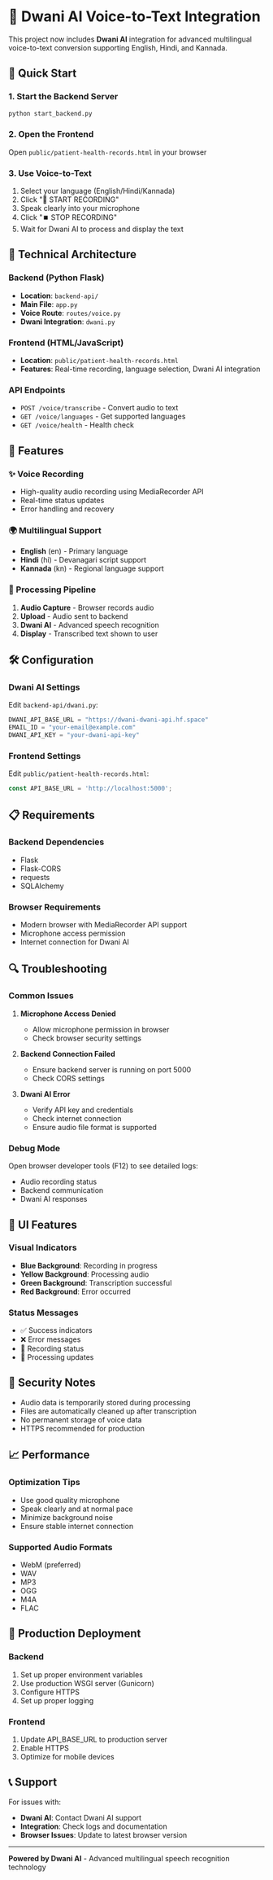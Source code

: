 # 🎤 Dwani AI Voice-to-Text Integration

This project now includes **Dwani AI** integration for advanced multilingual voice-to-text conversion supporting English, Hindi, and Kannada.

## 🚀 Quick Start

### 1. Start the Backend Server
```bash
python start_backend.py
```

### 2. Open the Frontend
Open `public/patient-health-records.html` in your browser

### 3. Use Voice-to-Text
1. Select your language (English/Hindi/Kannada)
2. Click "🎤 START RECORDING"
3. Speak clearly into your microphone
4. Click "⏹️ STOP RECORDING"
5. Wait for Dwani AI to process and display the text

## 🔧 Technical Architecture

### Backend (Python Flask)
- **Location**: `backend-api/`
- **Main File**: `app.py`
- **Voice Route**: `routes/voice.py`
- **Dwani Integration**: `dwani.py`

### Frontend (HTML/JavaScript)
- **Location**: `public/patient-health-records.html`
- **Features**: Real-time recording, language selection, Dwani AI integration

### API Endpoints
- `POST /voice/transcribe` - Convert audio to text
- `GET /voice/languages` - Get supported languages
- `GET /voice/health` - Health check

## 🎯 Features

### ✨ Voice Recording
- High-quality audio recording using MediaRecorder API
- Real-time status updates
- Error handling and recovery

### 🌍 Multilingual Support
- **English** (en) - Primary language
- **Hindi** (hi) - Devanagari script support
- **Kannada** (kn) - Regional language support

### 🔄 Processing Pipeline
1. **Audio Capture** - Browser records audio
2. **Upload** - Audio sent to backend
3. **Dwani AI** - Advanced speech recognition
4. **Display** - Transcribed text shown to user

## 🛠️ Configuration

### Dwani AI Settings
Edit `backend-api/dwani.py`:
```python
DWANI_API_BASE_URL = "https://dwani-dwani-api.hf.space"
EMAIL_ID = "your-email@example.com"
DWANI_API_KEY = "your-dwani-api-key"
```

### Frontend Settings
Edit `public/patient-health-records.html`:
```javascript
const API_BASE_URL = 'http://localhost:5000';
```

## 📋 Requirements

### Backend Dependencies
- Flask
- Flask-CORS
- requests
- SQLAlchemy

### Browser Requirements
- Modern browser with MediaRecorder API support
- Microphone access permission
- Internet connection for Dwani AI

## 🔍 Troubleshooting

### Common Issues

1. **Microphone Access Denied**
   - Allow microphone permission in browser
   - Check browser security settings

2. **Backend Connection Failed**
   - Ensure backend server is running on port 5000
   - Check CORS settings

3. **Dwani AI Error**
   - Verify API key and credentials
   - Check internet connection
   - Ensure audio file format is supported

### Debug Mode
Open browser developer tools (F12) to see detailed logs:
- Audio recording status
- Backend communication
- Dwani AI responses

## 🎨 UI Features

### Visual Indicators
- **Blue Background**: Recording in progress
- **Yellow Background**: Processing audio
- **Green Background**: Transcription successful
- **Red Background**: Error occurred

### Status Messages
- ✅ Success indicators
- ❌ Error messages
- 🎤 Recording status
- 🔄 Processing updates

## 🔐 Security Notes

- Audio data is temporarily stored during processing
- Files are automatically cleaned up after transcription
- No permanent storage of voice data
- HTTPS recommended for production

## 📈 Performance

### Optimization Tips
- Use good quality microphone
- Speak clearly and at normal pace
- Minimize background noise
- Ensure stable internet connection

### Supported Audio Formats
- WebM (preferred)
- WAV
- MP3
- OGG
- M4A
- FLAC

## 🚀 Production Deployment

### Backend
1. Set up proper environment variables
2. Use production WSGI server (Gunicorn)
3. Configure HTTPS
4. Set up proper logging

### Frontend
1. Update API_BASE_URL to production server
2. Enable HTTPS
3. Optimize for mobile devices

## 📞 Support

For issues with:
- **Dwani AI**: Contact Dwani AI support
- **Integration**: Check logs and documentation
- **Browser Issues**: Update to latest browser version

---

**Powered by Dwani AI** - Advanced multilingual speech recognition technology
